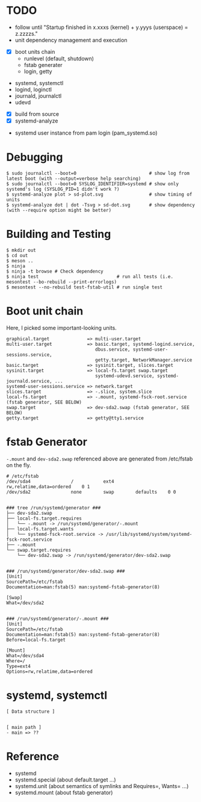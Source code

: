 <!--
{
  "title": "systemd",
  "date": "2017-06-17T18:25:33+09:00",
  "category": "",
  "tags": [],
  "draft": true
}
-->

# TODO

- follow until "Startup finished in x.xxxs (kernel) + y.yyys (userspace) = z.zzzzs."
- unit dependency management and execution
- [x] boot units chain
  - runlevel (default, shutdown)
  - fstab generater
  - login, getty
- systemd, systemctl
- logind, loginctl
- journald, journalctl
- udevd
- [x] build from source
- [x] systemd-analyze
- systemd user instance from pam login (pam_systemd.so)


# Debugging

```
$ sudo journalctl --boot=0                           # show log from latest boot (with --output=verbose help searching)
$ sudo journalctl --boot=0 SYSLOG_IDENTIFIER=systemd # show only systemd's log (SYSLOG_PID=1 didn't work ?)
$ systemd-analyze plot > sd-plot.svg                 # show timing of units
$ systemd-analyze dot | dot -Tsvg > sd-dot.svg       # show dependency (with --require option might be better)
```


# Building and Testing

```
$ mkdir out
$ cd out
$ meson ..
$ ninja
$ ninja -t browse # Check dependency
$ ninja test                             # run all tests (i.e. mesontest --bo-rebuild --print-errorlogs)
$ mesontest --no-rebuild test-fstab-util # run single test
```


# Boot unit chain

Here, I picked some important-looking units.

```
graphical.target              => multi-user.target
multi-user.target             => basic.target, systemd-logind.service,
                                 dbus.service, systemd-user-sessions.service,
                                 getty.target, NetworkManager.service
basic.target                  => sysinit.target, slices.target
sysinit.target                => local-fs.target swap.target
                                 systemd-udevd.service, systemd-journald.service, ...
systemd-user-sessions.service => network.target
slices.target                 => -.slice, system.slice
local-fs.target               => -.mount, systemd-fsck-root.service (fstab generator, SEE BELOW)
swap.target                   => dev-sda2.swap (fstab generator, SEE BELOW)
getty.target                  => getty@tty1.service
```


# fstab Generator

`-.mount` and `dev-sda2.swap` referenced above are generated from /etc/fstab on the fly.

```
# /etc/fstab
/dev/sda4           	/         	ext4      	rw,relatime,data=ordered	0 1
/dev/sda2           	none      	swap      	defaults  	0 0


### tree /run/systemd/generator ###
├── dev-sda2.swap
├── local-fs.target.requires
│   └── -.mount -> /run/systemd/generator/-.mount
├── local-fs.target.wants
│   └── systemd-fsck-root.service -> /usr/lib/systemd/system/systemd-fsck-root.service
├── -.mount
└── swap.target.requires
    └── dev-sda2.swap -> /run/systemd/generator/dev-sda2.swap


### /run/systemd/generator/dev-sda2.swap ###
[Unit]
SourcePath=/etc/fstab
Documentation=man:fstab(5) man:systemd-fstab-generator(8)

[Swap]
What=/dev/sda2


### /run/systemd/generator/-.mount ###
[Unit]
SourcePath=/etc/fstab
Documentation=man:fstab(5) man:systemd-fstab-generator(8)
Before=local-fs.target

[Mount]
What=/dev/sda4
Where=/
Type=ext4
Options=rw,relatime,data=ordered
```


# systemd, systemctl

```
[ Data structure ]


[ main path ]
- main => ??
```


# Reference

- systemd
- systemd.special (about default.target ...)
- systemd.unit (about semantics of symlinks and Requires=, Wants= ...)
- systemd.mount (about fstab generator)
